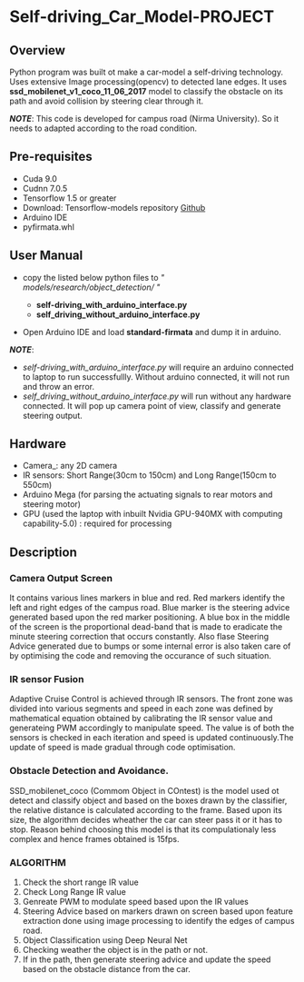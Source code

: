 # Self-driving_Car_Model-PROJECT

## Overview
Python program was built ot make a car-model a self-driving technology. Uses extensive Image processing(opencv) to detected lane edges. It uses **ssd_mobilenet_v1_coco_11_06_2017** model to classify the obstacle on its path and avoid collision by steering clear through it. 

**_NOTE_**: This code is developed for campus road (Nirma University). So it needs to adapted according to the road condition.

## Pre-requisites
* Cuda 9.0
* Cudnn 7.0.5
* Tensorflow 1.5 or greater
* Download: Tensorflow-models repository [Github](https://github.com/tensorflow/models)
* Arduino IDE
* pyfirmata.whl

## User Manual
* copy the listed below python files to _" models/research/object_detection/ "_
  - **self-driving_with_arduino_interface.py**
  - **self_driving_without_arduino_interface.py**

* Open Arduino IDE and load **standard-firmata** and dump it in arduino. 

**_NOTE_**: 
* _self-driving_with_arduino_interface.py_ will require an arduino connected to laptop to run successfullly. Without arduino           connected, it will not run and throw an error.
* _self_driving_without_arduino_interface.py_ will run without any hardware connected. It will pop up camera point of view, classify and generate steering output.

## Hardware
* Camera_: any 2D camera
* IR sensors: Short Range(30cm to 150cm) and Long Range(150cm to 550cm)
* Arduino Mega (for parsing the actuating signals to rear motors and steering motor)
* GPU (used the laptop with inbuilt Nvidia GPU-940MX with computing capability-5.0) : required for processing

## Description
### Camera Output Screen
It contains various lines markers in blue and red. Red markers identify the left and right edges of the campus road. Blue marker is the steering advice generated based upon the red marker positioning. A blue box in the middle of the screen is the proportional dead-band that is made to eradicate the minute steering correction that occurs constantly. Also flase Steering Advice generated due to bumps or some internal error is also taken care of by optimising the code and removing the occurance of such situation.

### IR sensor Fusion
Adaptive Cruise Control is achieved through IR sensors. The front zone was divided into various segments and speed in each zone was defined by mathematical equation obtained by calibrating the IR sensor value and generateing PWM accordingly to manipulate speed. The value is of both the sensors is checked in each iteration and speed is updated continuously.The update of speed is made gradual through code optimisation.

### Obstacle Detection and Avoidance.
SSD_mobilenet_coco (Commom Object in COntest) is the model used ot detect and classify object and based on the boxes drawn by the classifier, the relative distance is calculated according to the frame. Based upon its size, the algorithm decides wheather the car can steer pass it or it has to stop. Reason behind choosing this model is that its compulationaly less complex and hence frames obtained is 15fps.

### ALGORITHM
1. Check the short range IR value
2. Check Long Range IR value
3. Genreate PWM to modulate speed based upon the IR values
4. Steering Advice based on markers drawn on screen based upon feature extraction done using image processing to identify the edges of campus road.
5. Object Classification using Deep Neural Net
6. Checking weather the object is in the path or not.
7. If in the path, then generate steering advice and update the speed based on the obstacle distance from the car.




















